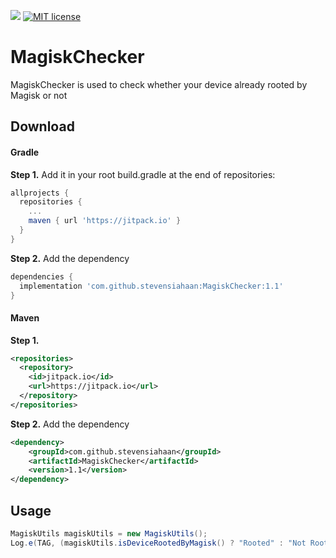 [![](https://jitpack.io/v/stevensiahaan/MagiskChecker.svg)](https://jitpack.io/#stevensiahaan/MagiskChecker) [![MIT license](https://img.shields.io/badge/License-MIT-blue.svg)](https://lbesson.mit-license.org/)

# MagiskChecker
MagiskChecker is used to check whether your device already rooted by Magisk or not

## Download
#### Gradle
**Step 1.** Add it in your root build.gradle at the end of repositories:
```gradle
allprojects {
  repositories {
    ...
    maven { url 'https://jitpack.io' }
  }
}
```

 **Step 2.** Add the dependency
```gradle
dependencies {
  implementation 'com.github.stevensiahaan:MagiskChecker:1.1'
}
```
#### Maven
**Step 1.**
```xml
<repositories>
  <repository>
    <id>jitpack.io</id>
    <url>https://jitpack.io</url>
  </repository>
</repositories>
```

 **Step 2.** Add the dependency
```xml
<dependency>
	<groupId>com.github.stevensiahaan</groupId>
	<artifactId>MagiskChecker</artifactId>
	<version>1.1</version>
</dependency>
```

## Usage
```java
MagiskUtils magiskUtils = new MagiskUtils();
Log.e(TAG, (magiskUtils.isDeviceRootedByMagisk() ? "Rooted" : "Not Rooted"));
```
